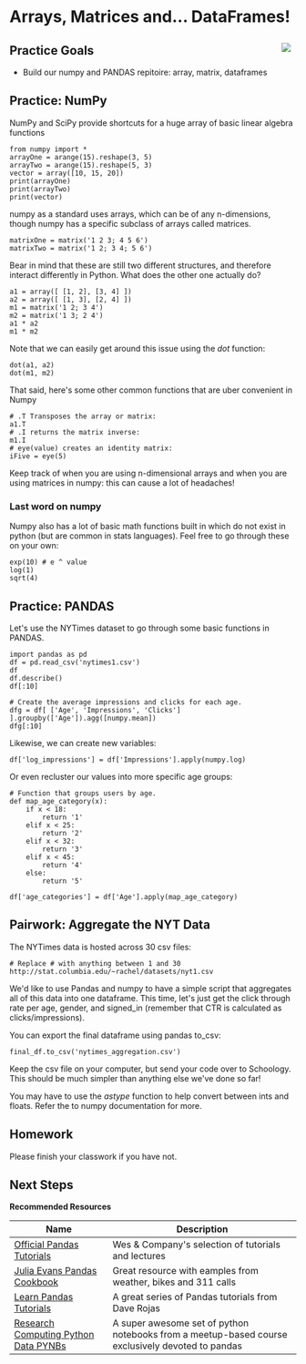 # Arrays, Matrices and... DataFrames!
<img style="float: right;  margin: 10px" src="http://note.io/OV8N52" />



## Practice Goals
* Build our numpy and PANDAS repitoire: array, matrix, dataframes

## Practice: NumPy

NumPy and SciPy provide shortcuts for a huge array of basic linear algebra functions

    from numpy import *
    arrayOne = arange(15).reshape(3, 5)
    arrayTwo = arange(15).reshape(5, 3)
    vector = array([10, 15, 20])
	print(arrayOne)
	print(arrayTwo)
	print(vector)

numpy as a standard uses arrays, which can be of any n-dimensions, though numpy has a specific subclass of arrays called matrices.

	matrixOne = matrix('1 2 3; 4 5 6')
	matrixTwo = matrix('1 2; 3 4; 5 6')
	
Bear in mind that these are still two different structures, and therefore interact differently in Python. What does the other one actually do?

    a1 = array([ [1, 2], [3, 4] ])
    a2 = array([ [1, 3], [2, 4] ])
	m1 = matrix('1 2; 3 4')
	m2 = matrix('1 3; 2 4')
	a1 * a2
	m1 * m2


Note that we can easily get around this issue using the _dot_ function:

	dot(a1, a2)
	dot(m1, m2)

That said, here's some other common functions that are uber convenient in Numpy

	# .T Transposes the array or matrix:
	a1.T
	# .I returns the matrix inverse:
	m1.I
	# eye(value) creates an identity matrix:
	iFive = eye(5)

Keep track of when you are using n-dimensional arrays and when you are using matrices in numpy: this can cause a lot of headaches!


### Last word on numpy
Numpy also has a lot of basic math functions built in which do not exist in python (but are common in stats languages). Feel free to go through these on your own:

	exp(10) # e ^ value
	log(1)
	sqrt(4)

## Practice: PANDAS

Let's use the NYTimes dataset to go through some basic functions in PANDAS.

	import pandas as pd
	df = pd.read_csv('nytimes1.csv')
	df
	df.describe()
	df[:10]

	# Create the average impressions and clicks for each age.
	dfg = df[ ['Age', 'Impressions', 'Clicks'] ].groupby(['Age']).agg([numpy.mean])
	dfg[:10]

 Likewise, we can create new variables:

	df['log_impressions'] = df['Impressions'].apply(numpy.log)

Or even recluster our values into more specific age groups:

	# Function that groups users by age.
	def map_age_category(x):
		if x < 18:
			return '1'
		elif x < 25:
			return '2'
		elif x < 32:
			return '3'
		elif x < 45:
			return '4'
		else:
			return '5'

	df['age_categories'] = df['Age'].apply(map_age_category)

    
## Pairwork: Aggregate the NYT Data
The NYTimes data is hosted across 30 csv files:
    
    # Replace # with anything between 1 and 30
    http://stat.columbia.edu/~rachel/datasets/nyt1.csv
    
We'd like to use Pandas and numpy to have a simple script that aggregates all of this data into one dataframe. This time, let's just get the click through rate per age, gender, and signed_in (remember that CTR is calculated as clicks/impressions).

You can export the final dataframe using pandas to_csv:

	final_df.to_csv('nytimes_aggregation.csv')
	
Keep the csv file on your computer, but send your code over to Schoology. This should be much simpler than anything else we've done so far!

You may have to use the _astype_ function to help convert between ints and floats. Refer the to numpy documentation for more.

## Homework

Please finish your classwork if you have not.

## Next Steps

**Recommended Resources**

Name | Description
--- | ---
[Official Pandas Tutorials](http://pandas.pydata.org/pandas-docs/stable/tutorials.html) | Wes & Company's selection of tutorials and lectures
[Julia Evans Pandas Cookbook](https://github.com/jvns/pandas-cookbook) | Great resource with eamples from weather, bikes and 311 calls
[Learn Pandas Tutorials](https://bitbucket.org/hrojas/learn-pandas) | A great series of Pandas tutorials from Dave Rojas
[Research Computing Python Data PYNBs](https://github.com/ResearchComputing/Meetup-Fall-2013/tree/master/python) | A super awesome set of python notebooks from a meetup-based course exclusively devoted to pandas



